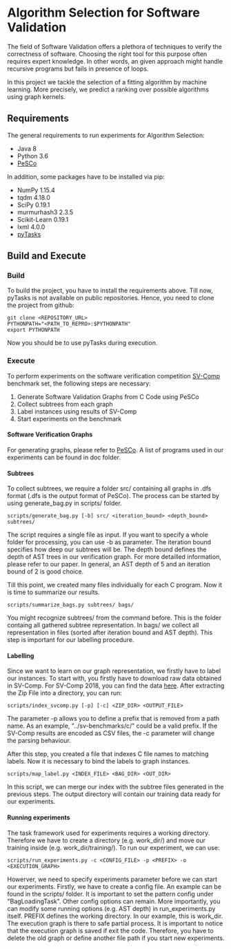 # Algorithm Selection for Software Validation
The field of Software Validation offers a plethora of techniques to verify the correctness of software. Choosing the right tool for this purpose often requires
expert knowledge. In other words, an given approach might handle recursive
programs but fails in presence of loops.

In this project we tackle the selection of a fitting algorithm
by machine learning. More precisely, we predict a ranking over possible
algorithms using graph kernels.

## Requirements
The general requirements to run experiments for Algorithm Selection:
+ Java 8
+ Python 3.6
+ [PeSCo](https://github.com/cedricrupb/cpachecker)

In addition, some packages have to be installed via pip:
+ NumPy 1.15.4
+ tqdm 4.18.0
+ SciPy 0.19.1
+ murmurhash3 2.3.5
+ Scikit-Learn 0.19.1
+ lxml 4.0.0
+ [pyTasks](https://github.com/cedricrupb/pyTasks)


## Build and Execute

### Build
To build the project, you have to install the requirements above.
Till now, pyTasks is not available on public repositories. Hence,
you need to clone the project from github:
```cmdline
git clone <REPOSITORY_URL>
PYTHONPATH="<PATH_TO_REPRO>:$PYTHONPATH"
export PYTHONPATH
```
Now you should be to use pyTasks during execution.

### Execute
To perform experiments on the software verification competition [SV-Comp](https://sv-comp.sosy-lab.org) benchmark
set, the following steps are necessary:
1. Generate Software Validation Graphs from C Code using PeSCo
2. Collect subtrees from each graph
3. Label instances using results of SV-Comp
4. Start experiments on the benchmark

#### Software Verification Graphs
For generating graphs, please refer to [PeSCo](https://github.com/cedricrupb/cpachecker). A list of programs used in our experiments can be found in doc folder.

#### Subtrees
To collect subtrees, we require a folder src/ containing all graphs in .dfs format
(.dfs is the output format of PeSCo). The process can be started by using generate_bag.py in scripts/ folder.
```cmdline
scripts/generate_bag.py [-b] src/ <iteration_bound> <depth_bound> subtrees/
```
The script requires a single file as input. If you want to specify a whole folder
for processing, you can use -b as parameter. The iteration bound specifies how deep
our subtrees will be. The depth bound defines the depth of AST trees in our
verification graph. For more detailled information, please refer to our paper.
In general, an AST depth of 5 and an iteration bound of 2 is good choice.

Till this point, we created many files individually for each C program.
Now it is time to summarize our results.
```cmdline
scripts/summarize_bags.py subtrees/ bags/
```
You might recognize subtrees/ from the command before. This is the folder
containg all gathered subtree representation. In bags/ we collect all
representation in files (sorted after iteration bound and AST depth).
This step is important for our labelling procedure.

#### Labelling
Since we want to learn on our graph representation, we firstly have to label our
instances.
To start with, you firstly have to download raw data obtained in SV-Comp.
For SV-Comp 2018, you can find the data [here](https://sv-comp.sosy-lab.org/2018/results/results-verified/All-Raw.zip).
After extracting the Zip File into a directory, you can run:
```cmdline
scripts/index_svcomp.py [-p] [-c] <ZIP_DIR> <OUTPUT_FILE>
```
The parameter -p allows you to define a prefix that is removed from a path name.
As an example, "../sv-benchmarks/c/" could be a valid prefix. If the SV-Comp results
are encoded as CSV files, the -c parameter will change the parsing behaviour.

After this step, you created a file that indexes C file names to matching labels.
Now it is necessary to bind the labels to graph instances.
```cmdline
scripts/map_label.py <INDEX_FILE> <BAG_DIR> <OUT_DIR>
```
In this script, we can merge our index with the subtree files generated in the
previous steps. The output directory will contain our training data ready for our
experiments.

#### Running experiments
The task framework used for experiments requires a working directory.
Therefore we have to create a directory (e.g. work_dir/) and move our
training inside (e.g. work_dir/training/).
To run our experiment, we can use:
```cmdline
scripts/run_experiments.py -c <CONFIG_FILE> -p <PREFIX> -o <EXECUTION_GRAPH>
```
Howerver, we need to specify experiments parameter before we can start
our experiments. Firstly, we have to create a config file. An example can be found
in the scripts/ folder. It is important to set the pattern config under
"BagLoadingTask". Other config options can remain. More importantly, you can modify
some running options (e.g. AST depth) in run_experiments.py itself.
PREFIX defines the working directory. In our example, this is work_dir.
The execution graph is there to safe partial process. It is important to
notice that the execution graph is saved if exit the code. Therefore, you have
to delete the old graph or define another file path if you start new experiments.
